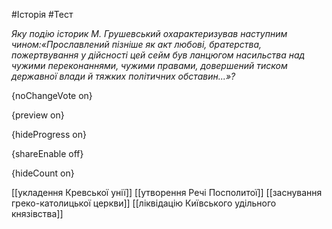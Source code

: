 #Історія #Тест

*Яку подію історик М. Грушевський охарактеризував наступним чином:«Прославлений  пізніше як акт любові, братерства, пожертвування у дійсності цей сейм  був ланцюгом насильства над чужими переконаннями, чужими правами,  довершений тиском державної влади й тяжких політичних обставин...»?*

{noChangeVote on}

{preview on}

{hideProgress on}

{shareEnable off}

{hideCount on}

[[укладення Кревської унії]]
[[утворення Речі Посполитої]]
[[заснування греко-католицької церкви]]
[[ліквідацію Київського удільного князівства]]
